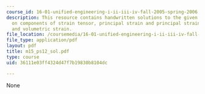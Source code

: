 ```yaml
---
course_id: 16-01-unified-engineering-i-ii-iii-iv-fall-2005-spring-2006
description: This resource contains handwritten solutions to the given problem set
  on components of strain tensor, principal strain and principal strain directions,
  and volumetric strain.
file_location: /coursemedia/16-01-unified-engineering-i-ii-iii-iv-fall-2005-spring-2006/36111e03ff4324d47f7b19830b8104dc_m15_ps12_sol.pdf
file_type: application/pdf
layout: pdf
title: m15_ps12_sol.pdf
type: course
uid: 36111e03ff4324d47f7b19830b8104dc

---
```

None